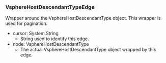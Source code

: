 ### VsphereHostDescendantTypeEdge
Wrapper around the VsphereHostDescendantType object. This wrapper is used for pagination.

- cursor: System.String
  - String used to identify this edge.
- node: VsphereHostDescendantType
  - The actual VsphereHostDescendantType object wrapped by this edge.
